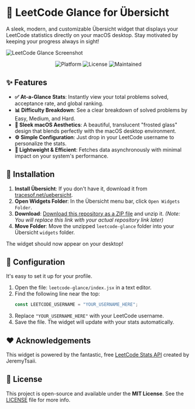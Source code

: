 # 🚀 LeetCode Glance for Übersicht

A sleek, modern, and customizable Übersicht widget that displays your LeetCode statistics directly on your macOS desktop. Stay motivated by keeping your progress always in sight!

![LeetCode Glance Screenshot](screenshot.png)

<p align="center">
  <img alt="Platform" src="https://img.shields.io/badge/platform-macOS-lightgrey.svg">
  <img alt="License" src="https://img.shields.io/badge/license-MIT-blue.svg">
  <img alt="Maintained" src="https://img.shields.io/badge/maintained-yes-green.svg">
</p>

## ✨ Features

* **✅ At-a-Glance Stats**: Instantly view your total problems solved, acceptance rate, and global ranking.
* **📊 Difficulty Breakdown**: See a clear breakdown of solved problems by Easy, Medium, and Hard.
* **🎨 Sleek macOS Aesthetics**: A beautiful, translucent "frosted glass" design that blends perfectly with the macOS desktop environment.
* **⚙️ Simple Configuration**: Just drop in your LeetCode username to personalize the stats.
* **🚀 Lightweight & Efficient**: Fetches data asynchronously with minimal impact on your system's performance.

## 💾 Installation

1.  **Install Übersicht**: If you don't have it, download it from [tracesof.net/uebersicht](https://tracesof.net/uebersicht/).
2.  **Open Widgets Folder**: In the Übersicht menu bar, click `Open Widgets Folder`.
3.  **Download**: [Download this repository as a ZIP file](https://github.com/your-username/leetcode-glance/archive/refs/heads/main.zip) and unzip it.
    *(Note: You will replace this link with your actual repository link later)*
4.  **Move Folder**: Move the unzipped `leetcode-glance` folder into your Übersicht `widgets` folder.

The widget should now appear on your desktop!

## 🔧 Configuration

It's easy to set it up for your profile.

1.  Open the file: `leetcode-glance/index.jsx` in a text editor.
2.  Find the following line near the top:
    ```javascript
    const LEETCODE_USERNAME = "YOUR_USERNAME_HERE";
    ```
3.  Replace `"YOUR_USERNAME_HERE"` with your LeetCode username.
4.  Save the file. The widget will update with your stats automatically.

## ❤️ Acknowledgements

This widget is powered by the fantastic, free [LeetCode Stats API](https://github.com/JeremyTsaii/leetcode-stats-api) created by JeremyTsaii.

## 📜 License

This project is open-source and available under the **MIT License**. See the [LICENSE](LICENSE) file for more info.